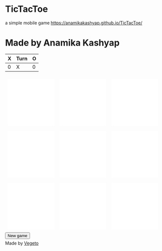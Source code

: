 # TicTacToe
a simple mobile game
https://anamikakashyap.github.io/TicTacToe/

<!DOCTYPE html>
<html lang="en">
<head>
  <title>Bootstrap Example</title>
  <meta charset="utf-8">
  <meta name="viewport" content="width=device-width, initial-scale=1">
  <link rel="stylesheet" href="https://maxcdn.bootstrapcdn.com/bootstrap/3.3.7/css/bootstrap.min.css">
  <script src="https://ajax.googleapis.com/ajax/libs/jquery/3.2.1/jquery.min.js"></script>
  <script src="https://maxcdn.bootstrapcdn.com/bootstrap/3.3.7/js/bootstrap.min.js"></script>
<style>
.square {
    float:left;
    position: relative;
    width:30%;
    padding-bottom:30%; /* it equals width for a 1:1 aspect ratio */
    margin:1.66%;
    background-color:white;
}

.content {
    position:absolute;
    height:100%;
    width:100%;
    font-size:19.0vw;
}

body {
    color:#000;
    text-align:center;
    background:#ECECEC;
}

th, td {
    text-align:center;
}
</style>

<script>
function putSign(e) {
    if (e.innerHTML === "") {
      e.innerHTML = turn;
      turn = next;
      next = e.innerHTML;
      header.innerHTML = turn;
      var result = null;
      if (!isOver) {
          result = getWinner();
      }
      if (result === "draw" && isOver === false) {
          isOver = true;
          document.getElementById("newGame").style.visibility = "visible";
          alert("Draw");
      }
      if (result === "X" && isOver === false) {
          xScore.innerHTML++;
          isOver = true;
          document.getElementById("newGame").style.visibility = "visible";
      }
      if (result === "O" && isOver === false) {
          oScore.innerHTML++;
          isOver = true;
          document.getElementById("newGame").style.visibility = "visible";
      }
    }
  }
  
  function getWinner() {
    if (elements[0].innerHTML == elements[1].innerHTML && 
        elements[0].innerHTML == elements[2].innerHTML &&
        elements[0].innerHTML !== "") {
        colorBackground(elements[0]);
        colorBackground(elements[1]);
        colorBackground(elements[2]);
        return elements[0].innerHTML;
    }
    if (elements[3].innerHTML == elements[4].innerHTML && 
        elements[3].innerHTML == elements[5].innerHTML &&
        elements[3].innerHTML !== "") {
        colorBackground(elements[3]);
        colorBackground(elements[4]);
        colorBackground(elements[5]);
        return elements[3].innerHTML;
    }
    if (elements[6].innerHTML == elements[7].innerHTML && 
        elements[6].innerHTML == elements[8].innerHTML &&
        elements[6].innerHTML !== "") {
        colorBackground(elements[6]);
        colorBackground(elements[7]);
        colorBackground(elements[8]);
        return elements[6].innerHTML;
    }
    if (elements[0].innerHTML == elements[3].innerHTML && 
        elements[0].innerHTML == elements[6].innerHTML &&
        elements[0].innerHTML !== "") {
        colorBackground(elements[0]);
        colorBackground(elements[3]);
        colorBackground(elements[6]);
        return elements[0].innerHTML;
    }
    if (elements[1].innerHTML == elements[4].innerHTML && 
        elements[1].innerHTML == elements[7].innerHTML &&
        elements[1].innerHTML !== "") {
        colorBackground(elements[1]);
        colorBackground(elements[4]);
        colorBackground(elements[7]);
        return elements[1].innerHTML;
    }
    if (elements[2].innerHTML == elements[5].innerHTML && 
        elements[2].innerHTML == elements[8].innerHTML &&
        elements[2].innerHTML !== "") {
        colorBackground(elements[2]);
        colorBackground(elements[5]);
        colorBackground(elements[8]);
        return elements[2].innerHTML;
    }
    if (elements[0].innerHTML == elements[4].innerHTML && 
        elements[0].innerHTML == elements[8].innerHTML &&
        elements[0].innerHTML !== "") {
        colorBackground(elements[0]);
        colorBackground(elements[4]);
        colorBackground(elements[8]);
        return elements[0].innerHTML;
    }
    if (elements[2].innerHTML == elements[4].innerHTML && 
        elements[2].innerHTML == elements[6].innerHTML &&
        elements[2].innerHTML !== "") {
        colorBackground(elements[2]);
        colorBackground(elements[4]);
        colorBackground(elements[6]);
        return elements[2].innerHTML;
    }
    var filled = 0;
    for (var i = 0; i < elements.length; i++) {
        if (elements[i].innerHTML == "X" || elements[i].innerHTML == "O") {
            filled++;
        }
        if (filled == 9) {
            return "draw";
        }
    }
    return false;
  }
  
  function colorBackground(el) {
      el.style.backgroundColor = "#b3ffb3";
  }
  
  function startNewGame() {
    for (var i = 0; i < elements.length; i++) {
      elements[i].innerHTML = "";
      elements[i].style.backgroundColor = "#FFF";
    }
    turn = "X";
    next = "O";
    header.innerHTML = turn;
    isOver = false;
    document.getElementById("newGame").style.visibility = "hidden";
  }
</script>
</head>
<body>
<h1> Made by Anamika Kashyap</h1>
<div class="container">
  <table class="table">
    <thead>
      <tr>
        <th>X</th>
        <th>Turn</th>
        <th>O</th>
      </tr>
    </thead>
    <tbody>
      <tr>
        <td><span id="xScore">0</span></td>
        <td id="header">X</td>
        <td><span id="oScore">0</span></td>
      </tr>
    </tbody>
  </table>
  <!-- 1st row -->

  <div class="square">
      <div class="content" onclick="putSign(this)"></div>
  </div>
  <div class="square">
      <div class="content" onclick="putSign(this)"></div>
  </div>
  <div class="square">
      <div class="content" onclick="putSign(this)"></div>
  </div>
  <!-- 2nd row -->

  <div class="square">
    <div class="content" onclick="putSign(this)"></div>
  </div>
  <div class="square">
    <div class="content" onclick="putSign(this)"></div>
  </div>
  <div class="square">
    <div class="content" onclick="putSign(this)"></div>
  </div>
  <!-- 3rd row -->

  <div class="square">
    <div class="content" onclick="putSign(this)"></div>
  </div>
  <div class="square">
    <div class="content" onclick="putSign(this)"></div>
  </div>
  <div class="square">
    <div class="content" onclick="putSign(this)"></div>
  </div>
  
  <div>
    <button id="newGame" class="btn btn-info" onclick="startNewGame()">New game</button>
  </div>
  <div class="panel panel-default" style="margin-top:5px">
    <div class="panel-body">Made by <a href="https://www.myvegeto.com">Vegeto</a></div>
  </div>
</div>

<script>
  var turn = "X";
  var next = "O";
  var isOver = false;
  var header = document.getElementById("header");
  var xScore = document.getElementById("xScore");
  var oScore = document.getElementById("oScore");
  var elements = document.getElementsByClassName("content");
  document.getElementById("newGame").style.visibility = "hidden";
</script>
</body>
</html>
